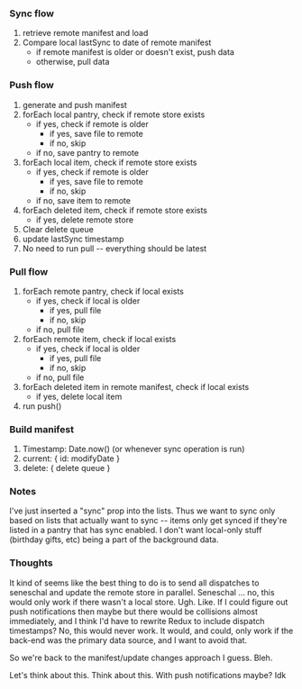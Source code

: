 ### Sync flow

1. retrieve remote manifest and load
2. Compare local lastSync to date of remote manifest
	- if remote manifest is older or doesn't exist, push data
	- otherwise, pull data

### Push flow

1. generate and push manifest
2. forEach local pantry, check if remote store exists
	- if yes, check if remote is older
		- if yes, save file to remote
		- if no, skip
	- if no, save pantry to remote
3. forEach local item, check if remote store exists
	- if yes, check if remote is older
		- if yes, save file to remote
		- if no, skip
	- if no, save item to remote
4. forEach deleted item, check if remote store exists
	- if yes, delete remote store
5. Clear delete queue
6. update lastSync timestamp
7. No need to run pull -- everything should be latest

### Pull flow

1. forEach remote pantry, check if local exists
	- if yes, check if local is older
		- if yes, pull file
		- if no, skip
	- if no, pull file
2. forEach remote item, check if local exists
	- if yes, check if local is older
		- if yes, pull file
		- if no, skip
	- if no, pull file
3. forEach deleted item in remote manifest, check if local exists
	- if yes, delete local item
4. run push()

### Build manifest

1. Timestamp: Date.now() (or whenever sync operation is run)
2. current: { id: modifyDate }
3. delete: { delete queue }

### Notes

I've just inserted a "sync" prop into the lists.  Thus we want to sync only based
on lists that actually want to sync -- items only get synced if they're listed
in a pantry that has sync enabled.  I don't want local-only stuff (birthday gifts,
etc) being a part of the background data.

### Thoughts

It kind of seems like the best thing to do is to send all dispatches to seneschal
and update the remote store in parallel.  Seneschal ... no, this would only work if
there wasn't a local store.  Ugh.  Like.  If I could figure out push notifications then
maybe but there would be collisions almost immediately, and I think I'd have to rewrite
Redux to include dispatch timestamps?  No, this would never work.  It would, and could,
only work if the back-end was the primary data source, and I want to avoid that.

So we're back to the manifest/update changes approach I guess.  Bleh.

Let's think about this.  Think about this.  With push notifications maybe?  Idk
